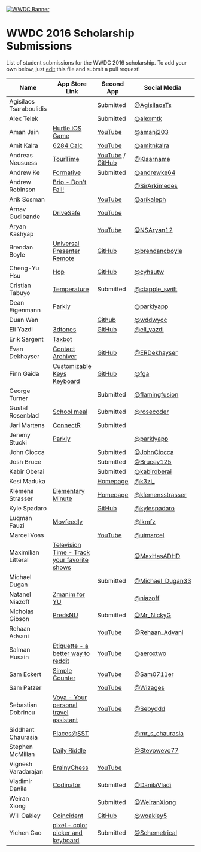 [![WWDC Banner](https://developer.apple.com/wwdc/images/wwdc16-og.jpg)](https://developer.apple.com/wwdc/)
# WWDC 2016 Scholarship Submissions

List of student submissions for the WWDC 2016 scholarship.
To add your own below, just [edit](https://github.com/wwdc/2016/edit/master/README.md) this file and submit a pull request!

<!--http://www.alphabetize.org-->
<!-- Insert your name below in alphabetical order. -->
<!-- Please only submit the apps that you submitted for WWDC2016. -->
<!-- Watch out for columns, you must have 6 pipes or else the gh-pages won't like it. -->
| Name | App Store Link | Second App | Social Media | Status |
| ---- | -------------- | ----------------------- | ------------ | ------ |
|Agisilaos Tsaraboulidis| |Submitted|[@AgisilaosTs](https://twitter.com/AgisilaosTs)| |
|Alex Telek| |Submitted|[@alexmtk](https://twitter.com/alexmtk)| |
|Aman Jain|[Hurtle iOS Game](https://itunes.apple.com/in/app/hurtle/id1085122455?mt=8)|[YouTube](https://www.youtube.com/watch?v=hpqBGLglLTs)|[@amanj203](https://twitter.com/amanj203)| |
|Amit Kalra|[6284 Calc](https://itunes.apple.com/us/app/6284-calc/id1006996600?mt=8)|[YouTube](https://www.youtube.com/watch?v=2JnI8qE-LKs)|[@amitnkalra](https://twitter.com/amitnkalra)| |
|Andreas Neusuess|[TourTime](https://itunes.apple.com/app/id848979893)|[YouTube](https://youtu.be/7It2i-9BCp8) / [GitHub](https://github.com/Tantalum73/InteractiveResume-WWDC2016)|[@Klaarname](https://twitter.com/Klaarname)| |
|Andrew Ke|[Formative](https://itunes.apple.com/us/app/formative/id1032617767?mt=8)|Submitted|[@andrewke64](https://twitter.com/andrewke64)| |
|Andrew Robinson|[Brio - Don't Fall!](https://itunes.apple.com/us/app/brio-dont-fall!/id1087287522?mt=8)| |[@SirArkimedes](https://twitter.com/sirarkimedes)| |
|Arik Sosman||[YouTube](https://youtu.be/TtHM31sxxbU)|[@arikaleph](https://twitter.com/arikaleph)||
|Arnav Gudibande|[DriveSafe](https://github.com/SFHSHacks/DriveSafe)|[YouTube](https://www.youtube.com/watch?v=4Ft6264U1PU)|||
|Aryan Kashyap|[]()|[YouTube](https://www.youtube.com/watch?v=qD-uxBhNKb4)|[@NSAryan12](https://twitter.com/NSAryan12?lang=en-gb)| |
|Brendan Boyle|[Universal Presenter Remote](https://itunes.apple.com/us/app/universal-presenter-remote/id866740670?ls=1&mt=8)|[GitHub](https://github.com/brendancboyle/Universal-Presenter-Remote-iOS/)|[@brendancboyle](https://twitter.com/brendancboyle)| |
|Cheng-Yu Hsu|[Hop](http://hop.appfinca.com)|[GitHub](https://github.com/cyhsutw/imaji)|[@cyhsutw](https://twitter.com/cyhsutw)|| 
|Cristian Tabuyo|[Temperature](https://itunes.apple.com/es/app/alternativa-a-un-termometro/id1098259543?mt=8)|Submitted|[@ctapple_swift](https://instagram.com/ctapple_swift)| |
|Dean Eigenmann|[Parkly](https://www.parkly.ch)||[@parklyapp](https://twitter.com/parklyapp)||
|Duan Wen||[Github](https://github.com/wddwycc/Freehand)|[@wddwycc](https://twitter.com/wddwycc)||
|Eli Yazdi|[3dtones](https://itunes.apple.com/us/app/3dtones/id1108446298?mt=8)|[GitHub](http://github.com/eliyazdi/3dtones)|[@eli_yazdi](https://twitter.com/eli_yazdi)| |
|Erik Sargent|[Taxbot](https://itunes.apple.com/us/app/taxbot-automatic-mile-tracker/id461781884?mt=8)| | | |
|Evan Dekhayser|[Contact Archiver](https://itunes.apple.com/us/app/contact-archiver/id733594022?mt=8)|[GitHub](https://github.com/edekhayser/WWDC-2016-Scholarship-App)|[@ERDekhayser](https://twitter.com/ERDekhayser)| |
|Finn Gaida|[Customizable Keys Keyboard](https://itunes.apple.com/us/app/customizable-keys-keyboard/id1104673201?mt=8)|[GitHub](https://github.com/finngaida/wwdc/tree/master/2016)|[@fga](https://twitter.com/fga)| |
|George Turner||Submitted|[@flamingfusion](https://twitter.com/FlamingFusion)| |
|Gustaf Rosenblad|[School meal](https://itunes.apple.com/se/app/skolmaten/id416550379?mt=8)|Submitted|[@rosecoder](https://twitter.com/rosecoder)||
|Jari Martens|[ConnectR](https://itunes.apple.com/app/connectr-all-social-media/id905696962?mt=8)| Submitted | | |
|Jeremy Stucki|[Parkly](https://www.parkly.ch)||[@parklyapp](https://twitter.com/parklyapp)||
|John Ciocca||Submitted|[@JohnCiocca](https://twitter.com/johnciocca)||
|Josh Bruce||Submitted|[@Brucey125](https://twitter.com/Brucey125)| |
|Kabir Oberai| |Submitted|[@kabiroberai](https://twitter.com/kabiroberai)| |
|Kesi Maduka| |[Homepage](https://stm.io)|[@k3zi_](https://twitter.com/k3zi_)| |
|Klemens Strasser|[Elementary Minute](https://itunes.apple.com/us/app/elementary-minute/id889417668?mt=8)|[Homepage](https://www.facebook.com/Asymmetric-1016800745046748/?fref=ts)|[@klemensstrasser](https://twitter.com/klemensstrasser)||
|Kyle Spadaro| |[GitHub](https://github.com/kylespadaro/KyleSpadaro)| [@kylespadaro](https://twitter.com/kylespadaro)| |
|Luqman Fauzi|[Movfeedly](https://itunes.apple.com/app/movfeedly/id1085496373)| |[@lkmfz](https://twitter.com/lkmfz)| |
|Marcel Voss||[YouTube](https://www.youtube.com/watch?v=dZljrMjzJN0)|[@uimarcel](https://twitter.com/uimarcel)||
|Maximilian Litteral|[Television Time - Track your favorite shows](http://maximilianlitteral.com/TelevisionTime/iTunes/index.html)| |[@MaxHasADHD](https://twitter.com/MaxHasADHD)| |
|Michael Dugan||Submitted|[@Michael_Dugan33](https://twitter.com/Michael_Dugan33)||
|Natanel Niazoff|[Zmanim for YU](https://itunes.apple.com/us/app/zmanim-for-yu/id1071006216?mt=8)||[@niazoff](https://twitter.com/niazoff)| |
|Nicholas Gibson|[PredsNU](https://itunes.apple.com/us/app/predsnu/id917520140?mt=8)|Submitted|[@Mr_NickyG](https://twitter.com/Mr_NickyG)| |
|Rehaan Advani| |[YouTube](https://www.youtube.com/watch?v=mUDBBcXHkLI)|[@Rehaan_Advani](https://twitter.com/Rehaan_Advani)| |
|Salman Husain|[Etiquette - a better way to reddit](https://github.com/shusain93/Ettiquete)|[YouTube](https://www.youtube.com/watch?v=pjTiw9Mc19o)|[@aeroxtwo](https://twitter.com/aeroxtwo)| |
|Sam Eckert|[Simple Counter](https://geo.itunes.apple.com/us/app/simple-counter-count-everything!/id961653412?mt=8)|[YouTube](https://www.youtube.com/watch?v=4uFP_xQWOX4)|[@Sam0711er](https://twitter.com/Sam0711er)| |
|Sam Patzer| |[YouTube](https://www.youtube.com/watch?v=-DFINkoEZhU)|[@Wizages](https://twitter.com/wizages)| |
|Sebastian Dobrincu|[Voya - Your personal travel assistant](https://itunes.apple.com/us/app/voya-your-personal-travel/id1082760606)|[YouTube](https://www.youtube.com/watch?v=fbTMWC0y9hs)|[@Sebyddd](https://twitter.com/sebyddd)| |
|Siddhant Chaurasia|[Places@SST](https://itunes.apple.com/us/app/places-sst/id921357959?mt=8)| |[@mr_s_chaurasia](https://twitter.com/mr_s_chaurasia)| |
|Stephen McMillan|[Daily Riddle](https://itunes.apple.com/app/daily-riddle-fun-challenging/id932546719)| |[@Stevowevo77](https://twitter.com/stevowevo77)| |
|Vignesh Varadarajan|[BrainyChess](https://itunes.apple.com/us/app/brainychess-play-learn-chess/id778336641?mt=8)|[YouTube](https://www.youtube.com/watch?v=H429tmvM0zI)| | |
|Vladimir Danila|[Codinator](https://itunes.apple.com/us/app/codinator/id1024671232?ls=1&mt=8)|Submitted|[@DanilaVladi](https://twitter.com/danilavladi)| |
|Weiran Xiong| |Submitted|[@WeiranXiong](https://twitter.com/WeiranXiong)| |
|Will Oakley| [Coincident](https://itunes.apple.com/ie/app/coincident-3d-touch-game/id1069735902?mt=8) | [GitHub](https://github.com/woakley5/DPHS-App) | [@woakley5](https://twitter.com/woakley5) |  |		
|Yichen Cao|[pixel - color picker and keyboard](https://itunes.apple.com/us/app/pixel/id936267373?ls=1&mt=8)|Submitted|[@Schemetrical](https://twitter.com/schemetrical)| |
<!-- Don't remove the newline. Alphabetical order please! -->
